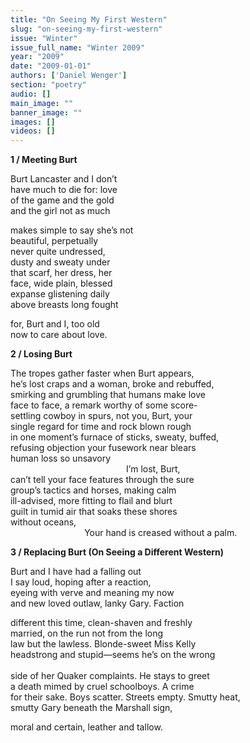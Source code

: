 ```yaml
---
title: "On Seeing My First Western"
slug: "on-seeing-my-first-western"
issue: "Winter"
issue_full_name: "Winter 2009"
year: "2009"
date: "2009-01-01"
authors: ['Daniel Wenger']
section: "poetry"
audio: []
main_image: ""
banner_image: ""
images: []
videos: []
---
```

**1 / Meeting Burt**  
  
Burt Lancaster and I don’t   
have much to die for: love   
of the game and the gold  
and the girl not as much    
  
makes simple to say she’s not   
beautiful, perpetually   
never quite undressed,   
dusty and sweaty under  
that scarf, her dress, her   
face, wide plain, blessed   
expanse glistening daily   
above breasts long fought  
  
for, Burt and I, too old  
now to care about love.  
  
  
**2 / Losing Burt**  
  
The tropes gather faster when Burt appears,   
he’s lost craps and a woman, broke and rebuffed,    
smirking and grumbling that humans make love   
face to face, a remark worthy of some score-  
settling cowboy in spurs, not you, Burt, your  
single regard for time and rock blown rough  
in one moment’s furnace of sticks, sweaty, buffed,  
refusing objection your fusework near blears   
human loss so unsavory  
                                               I’m lost, Burt,  
can’t tell your face features through the sure  
group’s tactics and horses, making calm  
ill-advised, more fitting to flail and blurt  
guilt in tumid air that soaks these shores  
without oceans,  
                               Your hand is creased without a palm.  
  
  
**3 / Replacing Burt (On Seeing a Different Western)**  
  
Burt and I have had a falling out   
I say loud, hoping after a reaction,  
eyeing with verve and meaning my now   
and new loved outlaw, lanky Gary. Faction  
  
different this time, clean-shaven and freshly   
married, on the run not from the long   
law but the lawless. Blonde-sweet Miss Kelly  
headstrong and stupid—seems he’s on the wrong   
   
side of her Quaker complaints. He stays to greet  
a death mimed by cruel schoolboys. A crime  
for their sake. Boys scatter. Streets empty. Smutty heat,   
smutty Gary beneath the Marshall sign,  
  
moral and certain, leather and tallow.

